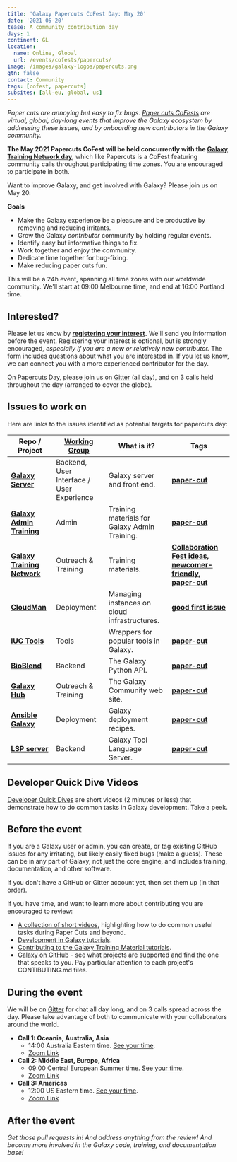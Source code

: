 ```yaml
---
title: 'Galaxy Papercuts CoFest Day: May 20'
date: '2021-05-20'
tease: A community contribution day
days: 1
continent: GL
location:
  name: Online, Global
  url: /events/cofests/papercuts/
image: /images/galaxy-logos/papercuts.png
gtn: false
contact: Community
tags: [cofest, papercuts]
subsites: [all-eu, global, us]
---
```


*Paper cuts are annoying but easy to fix bugs. [Paper cuts CoFests](/events/cofests/papercuts/) are virtual, global, day-long events that improve the Galaxy ecosystem by addressing these issues, and by onboarding new contributors in the Galaxy community.*

**The May 2021 Papercuts CoFest will be held concurrently with the [Galaxy Training Network day](/events/2021-05-gtn/)**, which like Papercuts is a CoFest featuring community calls throughout participating time zones. You are encouraged to participate in both.

Want to improve Galaxy, and get involved with Galaxy? Please join us on May 20.

**Goals**

* Make the Galaxy experience be a pleasure and be productive by removing and reducing irritants.
* Grow the Galaxy *contributor* community by holding regular events.
* Identify easy but informative things to fix.
* Work together and enjoy the community.
* Dedicate time together for bug-fixing.
* Make reducing paper cuts fun.

This will be a 24h event, spanning all time zones with our worldwide community. We'll start at 09:00 Melbourne time, and end at 16:00 Portland time.

## Interested?

Please let us know by **[registering your interest](https://docs.google.com/forms/d/e/1FAIpQLSc-OUa9s-L9DO1RMuSeiOWts1am0eWXI9VKM9dHfKxExBS-ag/viewform).**  We'll send you information before the event.  Registering your interest is optional, but is strongly encouraged, *especially if you are a new or relatively new contributor.*  The form includes questions about what you are interested in.  If you let us know, we can connect you with a more experienced contributor for the day.

On Papercuts Day, please join us on [Gitter](https://gitter.im/galaxyproject/Lobby) (all day), and on 3 calls held throughout the day (arranged to cover the globe).


## Issues to work on

Here are links to the issues identified as potential targets for papercuts day:

| Repo / Project | [Working Group](/community/wg/) | What is it? | Tags |
| --- | --- | --- | --- |
| **[Galaxy Server](https://github.com/galaxyproject/galaxy)** | Backend, User Interface / User Experience | Galaxy server and front end. | **[paper-cut](https://github.com/galaxyproject/galaxy/issues?q=is%3Aopen+label%3Apaper-cut)** |
| **[Galaxy Admin Training](https://github.com/galaxyproject/admin-training/)** | Admin | Training materials for Galaxy Admin Training. | **[paper-cut](https://github.com/galaxyproject/admin-training/labels/paper-cuts)** |
| **[Galaxy Training Network](https://github.com/galaxyproject/training-material)** | Outreach & Training | Training materials. | **[Collaboration Fest ideas](https://github.com/galaxyproject/training-material/issues/2070), [newcomer-friendly](https://github.com/galaxyproject/training-material/labels/newcomer-friendly), [paper-cut](https://github.com/galaxyproject/training-material/labels/paper-cut)** |
| **[CloudMan](https://github.com/galaxyproject/cloudman)** | Deployment | Managing instances on cloud infrastructures. | **[good first issue](https://github.com/galaxyproject/cloudman/labels/good%20first%20issue)** |
| **[IUC Tools](https://github.com/galaxyproject/tools-iuc)** | Tools | Wrappers for popular tools in Galaxy. | **[paper-cut](https://github.com/galaxyproject/tools-iuc/issues?q=is%3Aopen+is%3Aissue+label%3Apaper-cut)** |
| **[BioBlend](https://github.com/galaxyproject/bioblend)** | Backend | The Galaxy Python API. | **[paper-cut](https://github.com/galaxyproject/bioblend/issues?q=is%3Aopen+is%3Aissue+label%3Apaper-cut)** |
| **[Galaxy Hub](https://github.com/galaxyproject/galaxy-hub/)** | Outreach & Training | The Galaxy Community web site. | **[paper-cut](https://github.com/galaxyproject/galaxy-hub/labels/paper-cut)** |
| **[Ansible Galaxy](https://github.com/galaxyproject/ansible-galaxy/)** | Deployment | Galaxy deployment recipes.  | **[paper-cut](https://github.com/galaxyproject/ansible-galaxy/labels/paper-cut)** |
| **[LSP server](https://github.com/galaxyproject/galaxy-language-server/)** | Backend | Galaxy Tool Language Server.  | **[paper-cut](https://github.com/galaxyproject/galaxy-language-server/labels/paper-cut)** |


## Developer Quick Dive Videos

[Developer Quick Dives](https://www.youtube.com/playlist?list=PLNFLKDpdM3B8Ro-V0mZboQjj40RimRZ8n) are short videos (2 minutes or less) that demonstrate how to do common tasks in Galaxy development.  Take a peek.


## Before the event

If you are a Galaxy user or admin, you can create, or tag existing GitHub issues for any irritating, but likely easily fixed bugs (make a guess). These can be in any part of Galaxy, not just the core engine, and includes training, documentation, and other software.

If you don't have a GitHub or Gitter account yet, then set them up (in that order).

If you have time, and want to learn more about contributing you are encouraged to review:

* [A collection of short videos](https://www.youtube.com/playlist?list=PLNFLKDpdM3B8Ro-V0mZboQjj40RimRZ8n), highlighting how to do common useful tasks during Paper Cuts and beyond.
* [Development in Galaxy tutorials](https://training.galaxyproject.org/training-material/topics/dev/).
* [Contributing to the Galaxy Training Material tutorials](https://training.galaxyproject.org/training-material/topics/contributing/).
* [Galaxy on GitHub](https://github.com/galaxyproject) - see what projects are supported and find the one that speaks to you. Pay particular attention to each project's CONTIBUTING.md files.

## During the event

We will be on [Gitter](https://gitter.im/galaxyproject/Lobby) for chat all day long, and on 3 calls spread across the day. Please take advantage of both to communicate with your collaborators around the world.

* **Call 1: Oceania, Australia, Asia**
    * 14:00 Australia Eastern time.  [See your time](https://www.timeanddate.com/worldclock/fixedtime.html?msg=14%3A00+Melbourne+Galaxy+Papercuts+CoFest+Call&iso=20210520T14&p1=152&am=30).
    * [Zoom Link](https://zoom.us/j/92485151380?pwd=R0g1Q3VWVzE3Q1BMUlBFZlh1QlZDUT09)
* **Call 2: Middle East, Europe, Africa**
    * 09:00 Central European Summer time.  [See your time](https://www.timeanddate.com/worldclock/fixedtime.html?msg=09%3A00+Freiburg+Galaxy+Papercuts+CoFest+Call&iso=20210520T09&p1=980&am=30).
    * [Zoom Link](https://us02web.zoom.us/j/87450464856?pwd=NU5lbzFDUDlEaktkUEpsQVc2dXprdz09)
* **Call 3: Americas**
    * 12:00 US Eastern time.  [See your time](https://www.timeanddate.com/worldclock/fixedtime.html?msg=12%3A00+Penn+State+Galaxy+Papercuts+CoFest+Call&iso=20210520T12&p1=3705&am=30).
    * [Zoom Link](https://zoom.us/j/93796569437?pwd=cUN2eGdkL2o1a2JxMW5XV3RDRU0wUT09)

## After the event

*Get those pull requests in! And address anything from the review! And become more involved in the Galaxy code, training, and documentation base!*



